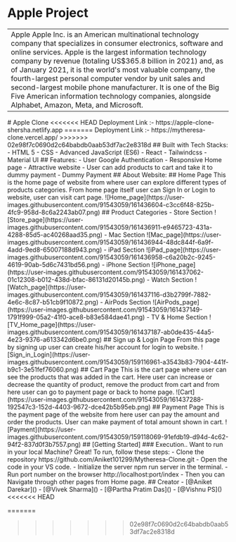 # Apple Project
<table>
<tr>
<td>
Apple
Apple Inc. is an American multinational technology company that specializes in consumer electronics, software and online services.
Apple is the largest information technology company by revenue (totaling US$365.8 billion in 2021) and, as of January 2021, it is the world's most valuable company, the fourth-largest personal computer vendor by unit sales and second-largest mobile phone manufacturer. It is one of the Big Five American information technology companies, alongside Alphabet, Amazon, Meta, and Microsoft.
</td>
</tr>
</table>
# Apple Clone
<<<<<<< HEAD
Deployment Link :- https://apple-clone-shersha.netlify.app
=======
Deployment Link :- https://mytheresa-clone.vercel.app/
>>>>>>> 02e98f7c0690d2c64babdb0aab53df7ac2e8318d
## Built with Tech Stacks:
- HTML 5
- CSS
- Advanced JavaScript (ES6)
- React
- Tailwindcss
- Material UI
## Features:
- User Google Authentication
- Responsive Home page
- Attractive website
- User can add products to cart and take it to dummy payment
- Dummy Payment
## About Website:
## Home Page
This is the home page of website from where user can explore different types of products categories. From home page itself user can Sign In or Login to website, user can visit cart page.
![Home_page](https://user-images.githubusercontent.com/91543059/161436604-c3cc6f48-825b-4fc9-958d-8c6a2243ab07.png)
## Product Categories
- Store Section
![Store_page](https://user-images.githubusercontent.com/91543059/161436911-e9465723-431a-4288-85d5-ac40268aad35.png)
- Mac Section
![Mac_page](https://user-images.githubusercontent.com/91543059/161436944-48dc844f-6a9f-4add-9ed8-65007188d943.png)
- iPad Section
![iPad_page](https://user-images.githubusercontent.com/91543059/161436958-c6a20b2c-9245-4619-90ab-5d6c7431bd56.png)
- iPhone Section
![iPhone_page](https://user-images.githubusercontent.com/91543059/161437062-01c12308-b012-438d-bfac-86131d20145b.png)
- Watch Section
![Watch_page](https://user-images.githubusercontent.com/91543059/161437116-d3b2799f-7882-4e6c-8c87-b51cb9f10872.png)
- AirPods Section
![AirPods_page](https://user-images.githubusercontent.com/91543059/161437149-1791f999-05a2-41f0-ace8-b83e584dae41.png)
- TV & Home Section
![TV_Home_page](https://user-images.githubusercontent.com/91543059/161437187-ab0de435-44a5-4e23-9376-a613342d6be0.png)
## Sign up & Login Page
From this page by signing up user can create his/her account for login to website.
![Sign_in_Login](https://user-images.githubusercontent.com/91543059/159116961-a3543b83-7904-441f-b9c1-3e51fef76060.png)
## Cart Page
This is the cart page where user can see the products that was added in the cart. Here user can increase or decrease the quantity of product, remove the product from cart and from here user can go to payment page or back to home page.
![Cart](https://user-images.githubusercontent.com/91543059/161437288-192547c3-152d-4403-9672-dce42b5b95eb.png)
## Payment Page
This is the payment page of the website from here user can pay the amount and order the products. User can make payment of total amount shown in cart.
![Payment](https://user-images.githubusercontent.com/91543059/159118069-91efdb19-d94d-4c62-94f2-837d0f3b7557.png)
## [Getting Started]
### Execution..
Want to run in your local Machine? Great!
To run, follow these steps:
- Clone the repository
  https://github.com/Aniket101299/Mytheresa-Clone.git
- Open the code in your VS code.
- Initialize the server npm run server in the terminal.
- Run port number on the browser http://localhost:port/index
- Then you can Navigate through other pages from Home page.
## Creator
- [@Aniket Darekar]()
- [@Vivek Sharma]()
- [@Partha Pratim Das]()
- [@Vishnu PS]()
<<<<<<< HEAD



=======
>>>>>>> 02e98f7c0690d2c64babdb0aab53df7ac2e8318d
